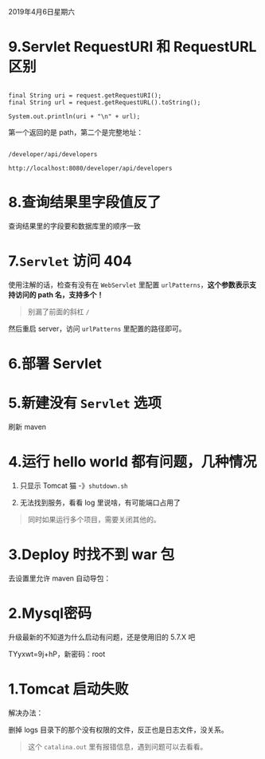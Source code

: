 ﻿2019年4月6日星期六



# 9.Servlet RequestURI 和 RequestURL 区别



```

final String uri = request.getRequestURI();
final String url = request.getRequestURL().toString();

System.out.println(uri + "\n" + url);
```



第一个返回的是 path，第二个是完整地址：



```

/developer/api/developers

http://localhost:8080/developer/api/developers

```



# 8.查询结果里字段值反了



查询结果里的字段要和数据库里的顺序一致



# 7.``Servlet`` 访问 404





使用注解的话，检查有没有在 ``WebServlet`` 里配置 ``urlPatterns``，**这个参数表示支持访问的 path 名，支持多个！**

>别漏了前面的斜杠 ``/``



然后重启 server，访问  ``urlPatterns`` 里配置的路径即可。

# 6.部署 Servlet


# 5.新建没有 ``Servlet`` 选项



刷新 maven





# 4.运行 hello world 都有问题，几种情况



1. 只显示 Tomcat 猫 -》``shutdown.sh``

2. 无法找到服务，看看 log 里说啥，有可能端口占用了



>同时如果运行多个项目，需要关闭其他的。



# 3.Deploy 时找不到 war 包






去设置里允许 maven 自动导包：




# 2.Mysql密码



升级最新的不知道为什么启动有问题，还是使用旧的 5.7.X 吧



TYyxwt=9j+hP，新密码：root




# 1.Tomcat 启动失败






解决办法：



删掉 logs 目录下的那个没有权限的文件，反正也是日志文件，没关系。



>这个 ``catalina.out`` 里有报错信息，遇到问题可以去看看。